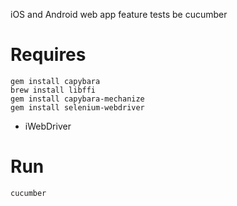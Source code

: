 iOS and Android web app feature tests be cucumber

# Requires

```
gem install capybara
brew install libffi
gem install capybara-mechanize
gem install selenium-webdriver
```

* iWebDriver

# Run

```
cucumber
```
